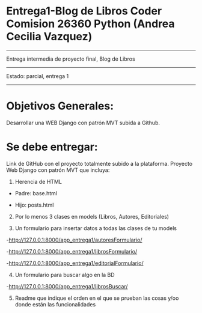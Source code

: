 # Entrega1-Blog de Libros Coder Comision 26360 Python (Andrea Cecilia Vazquez)

***

Entrega intermedia de proyecto final, Blog de Libros 

***

Estado: parcial, entrega 1

***

# Objetivos Generales:

Desarrollar una WEB Django con patrón MVT subida a Github.

# Se debe entregar:

Link de GitHub con el proyecto totalmente subido a la plataforma.
Proyecto Web Django con patrón MVT que incluya:

1. Herencia de HTML
- Padre: base.html

- Hijo:  posts.html 

2. Por lo menos 3 clases en models (Libros, Autores, Editoriales)

3. Un formulario para insertar datos a todas las clases de tu models 

-<http://127.0.0.1:8000/app_entrega1/autoresFormulario/>

-<http://127.0.0.1:8000/app_entrega1/librosFormulario/>

-<http://127.0.0.1:8000/app_entrega1/editorialFormulario/>

4. Un formulario para buscar algo en la BD

-<http://127.0.0.1:8000/app_entrega1/librosBuscar/>

5. Readme que indique el orden en el que se prueban las cosas y/oo donde están las
funcionalidades

